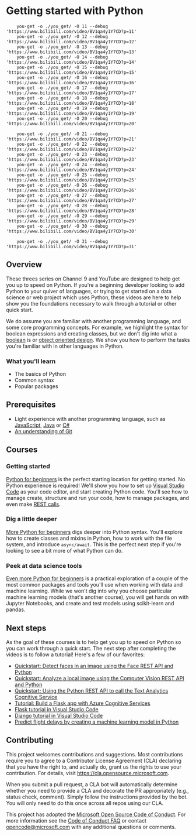 # Getting started with Python

        you-get -o ./you_get/ -O 11 --debug 'https://www.bilibili.com/video/BV1qa4y1Y7CD?p=11'
        you-get -o ./you_get/ -O 12 --debug 'https://www.bilibili.com/video/BV1qa4y1Y7CD?p=12'
        you-get -o ./you_get/ -O 13 --debug 'https://www.bilibili.com/video/BV1qa4y1Y7CD?p=13'
        you-get -o ./you_get/ -O 14 --debug 'https://www.bilibili.com/video/BV1qa4y1Y7CD?p=14'
        you-get -o ./you_get/ -O 15 --debug 'https://www.bilibili.com/video/BV1qa4y1Y7CD?p=15'
        you-get -o ./you_get/ -O 16 --debug 'https://www.bilibili.com/video/BV1qa4y1Y7CD?p=16'
        you-get -o ./you_get/ -O 17 --debug 'https://www.bilibili.com/video/BV1qa4y1Y7CD?p=17'
        you-get -o ./you_get/ -O 18 --debug 'https://www.bilibili.com/video/BV1qa4y1Y7CD?p=18'
        you-get -o ./you_get/ -O 19 --debug 'https://www.bilibili.com/video/BV1qa4y1Y7CD?p=19'
        you-get -o ./you_get/ -O 20 --debug 'https://www.bilibili.com/video/BV1qa4y1Y7CD?p=20'
        
        you-get -o ./you_get/ -O 21 --debug 'https://www.bilibili.com/video/BV1qa4y1Y7CD?p=21'
        you-get -o ./you_get/ -O 22 --debug 'https://www.bilibili.com/video/BV1qa4y1Y7CD?p=22'
        you-get -o ./you_get/ -O 23 --debug 'https://www.bilibili.com/video/BV1qa4y1Y7CD?p=23'
        you-get -o ./you_get/ -O 24 --debug 'https://www.bilibili.com/video/BV1qa4y1Y7CD?p=24'
        you-get -o ./you_get/ -O 25 --debug 'https://www.bilibili.com/video/BV1qa4y1Y7CD?p=25'
        you-get -o ./you_get/ -O 26 --debug 'https://www.bilibili.com/video/BV1qa4y1Y7CD?p=26'
        you-get -o ./you_get/ -O 27 --debug 'https://www.bilibili.com/video/BV1qa4y1Y7CD?p=27'
        you-get -o ./you_get/ -O 28 --debug 'https://www.bilibili.com/video/BV1qa4y1Y7CD?p=28'
        you-get -o ./you_get/ -O 29 --debug 'https://www.bilibili.com/video/BV1qa4y1Y7CD?p=29'
        you-get -o ./you_get/ -O 30 --debug 'https://www.bilibili.com/video/BV1qa4y1Y7CD?p=30'
        
        you-get -o ./you_get/ -O 31 --debug 'https://www.bilibili.com/video/BV1qa4y1Y7CD?p=31'

## Overview

These threes series on Channel 9 and YouTube are designed to help get you up to speed on Python. If you're a beginning developer looking to add Python to your quiver of languages, or trying to get started on a data science or web project which uses Python, these videos are here to help show you the foundations necessary to walk through a tutorial or other quick start.

We do assume you are familiar with another programming language, and some core programming concepts. For example, we highlight the syntax for boolean expressions and creating classes, but we don't dig into what a [boolean](https://en.wikipedia.org/wiki/Boolean_data_type) is or [object oriented design](https://en.wikipedia.org/wiki/Object-oriented_design). We show you how to perform the tasks you're familiar with in other languages in Python.

### What you'll learn

- The basics of Python
- Common syntax
- Popular packages

## Prerequisites

- Light experience with another programming language, such as [JavaScript](https://www.edx.org/course/javascript-introduction), [Java](https://www.java.com) or [C#](https://docs.microsoft.com/dotnet/csharp/)
- [An understanding of Git](https://git-scm.com/book/en/v1/Getting-Started)

## Courses

### Getting started

[Python for beginners](https://aka.ms/pythonbeginnerseries) is the perfect starting location for getting started. No Python experience is required! We'll show you how to set up [Visual Studio Code](https://code.visualstudio.com?WT.mc_id=python-c9-niner) as your code editor, and start creating Python code. You'll see how to manage create, structure and run your code, how to manage packages, and even make [REST calls](https://en.wikipedia.org/wiki/Representational_state_transfer).

### Dig a little deeper

[More Python for beginners](https://aka.ms/morepython) digs deeper into Python syntax. You'll explore how to create classes and mixins in Python, how to work with the file system, and introduce `async/await`. This is the perfect next step if you're looking to see a bit more of what Python can do.

### Peek at data science tools

[Even more Python for beginners](https://aka.ms/evenmorepython) is a practical exploration of a couple of the most common packages and tools you'll use when working with data and machine learning. While we won't dig into why you choose particular machine learning models (that's another course), you will get hands on with Jupyter Notebooks, and create and test models using scikit-learn and pandas.

## Next steps

As the goal of these courses is to help get you up to speed on Python so you can work through a quick start. The next step after completing the videos is to follow a tutorial! Here's a few of our favorites:

- [Quickstart: Detect faces in an image using the Face REST API and Python](https://docs.microsoft.com/azure/cognitive-services/face/QuickStarts/Python?WT.mc_id=python-c9-niner?WT.mc_id=python-c9-niner)
- [Quickstart: Analyze a local image using the Computer Vision REST API and Python](https://docs.microsoft.com/azure/cognitive-services/computer-vision/quickstarts/python-disk?WT.mc_id=python-c9-niner?WT.mc_id=python-c9-niner)
- [Quickstart: Using the Python REST API to call the Text Analytics Cognitive Service](https://docs.microsoft.com/azure/cognitive-services/Text-Analytics/quickstarts/python?WT.mc_id=python-c9-niner?WT.mc_id=python-c9-niner)
- [Tutorial: Build a Flask app with Azure Cognitive Services](https://docs.microsoft.com/azure/cognitive-services/translator/tutorial-build-flask-app-translation-synthesis?WT.mc_id=python-c9-niner)
- [Flask tutorial in Visual Studio Code](https://code.visualstudio.com/docs/python/tutorial-flask?WT.mc_id=python-c9-niner)
- [Django tutorial in Visual Studio Code](https://code.visualstudio.com/docs/python/tutorial-django?WT.mc_id=python-c9-niner)
- [Predict flight delays by creating a machine learning model in Python](https://docs.microsoft.com/learn/modules/predict-flight-delays-with-python?WT.mc_id=python-c9-niner)

## Contributing

This project welcomes contributions and suggestions.  Most contributions require you to agree to a Contributor License Agreement (CLA) declaring that you have the right to, and actually do, grant us the rights to use your contribution. For details, visit https://cla.opensource.microsoft.com.

When you submit a pull request, a CLA bot will automatically determine whether you need to provide a CLA and decorate the PR appropriately (e.g., status check, comment). Simply follow the instructions provided by the bot. You will only need to do this once across all repos using our CLA.

This project has adopted the [Microsoft Open Source Code of Conduct](https://opensource.microsoft.com/codeofconduct/). For more information see the [Code of Conduct FAQ](https://opensource.microsoft.com/codeofconduct/faq/) or contact [opencode@microsoft.com](mailto:opencode@microsoft.com) with any additional questions or comments.
